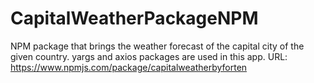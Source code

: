 # CapitalWeatherPackageNPM
NPM package that brings the weather forecast of the capital city of the given country. yargs and axios packages are used in this app. URL: https://www.npmjs.com/package/capitalweatherbyforten
